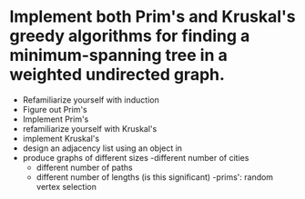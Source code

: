 # Implement both Prim's and Kruskal's greedy algorithms for finding a minimum-spanning tree in a weighted undirected graph.

- Refamiliarize yourself with induction
- Figure out Prim's
- Implement Prim's
- refamiliarize yourself with Kruskal's
- implement Kruskal's
- design an adjacency list using an object in 
- produce graphs of different sizes
    -different number of cities
    - different number of paths 
    - different number of lengths (is this significant)
-prims': random vertex selection
